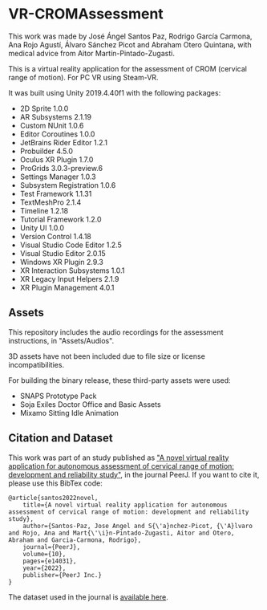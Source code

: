 # VR-CROMAssessment

This work was made by José Ángel Santos Paz, Rodrigo García Carmona, Ana Rojo Agustí, Álvaro Sánchez Picot and Abraham Otero Quintana,
with medical advice from Aitor Martín-Pintado-Zugasti.

This is a virtual reality application for the assessment of CROM (cervical range of motion). For PC VR using Steam-VR.

It was built using Unity 2019.4.40f1 with the following packages:
- 2D Sprite 1.0.0
- AR Subsystems 2.1.19
- Custom NUnit 1.0.6
- Editor Coroutines 1.0.0
- JetBrains Rider Editor 1.2.1
- Probuilder 4.5.0
- Oculus XR Plugin 1.7.0
- ProGrids 3.0.3-preview.6
- Settings Manager 1.0.3
- Subsystem Registration 1.0.6
- Test Framework 1.1.31
- TextMeshPro 2.1.4
- Timeline 1.2.18
- Tutorial Framework 1.2.0
- Unity UI 1.0.0
- Version Control 1.4.18
- Visual Studio Code Editor 1.2.5
- Visual Studio Editor 2.0.15
- Windows XR Plugin 2.9.3
- XR Interaction Subsystems 1.0.1
- XR Legacy Input Helpers 2.1.9
- XR Plugin Management 4.0.1

## Assets

This repository includes the audio recordings for the assessment instructions, in "Assets/Audios".

3D assets have not been included due to file size or license incompatibilities.

For building the binary release, these third-party assets were used:
- SNAPS Prototype Pack
- Soja Exiles Doctor Office and Basic Assets
- Mixamo Sitting Idle Animation

##  Citation and Dataset

This work was part of an study published as ["A novel virtual reality application for autonomous assessment of cervical range of motion:
development and reliability study"](https://peerj.com/articles/14031/), in the journal PeerJ. If you want to cite it, please use this
BibTex code:

```
@article{santos2022novel,
    title={A novel virtual reality application for autonomous assessment of cervical range of motion: development and reliability study},
    author={Santos-Paz, Jose Angel and S{\'a}nchez-Picot, {\'A}lvaro and Rojo, Ana and Mart{\'\i}n-Pintado-Zugasti, Aitor and Otero, Abraham and Garcia-Carmona, Rodrigo},
    journal={PeerJ},
    volume={10},
    pages={e14031},
    year={2022},
    publisher={PeerJ Inc.}
}
```

The dataset used in the journal is [available here](https://github.com/jsantospaz/uspceu_crom_vr_assessment).
